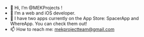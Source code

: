 - 👋 Hi, I’m @MEKProjects !
- 👀 I’m a web and iOS developer.
- 💞️ I have two apps currently on the App Store: SpacerApp and WhereApp. You can check them out!
- 📫 How to reach me: mekprojectteam@gmail.com

<!---
MEKProjects/MEKProjects is a ✨ special ✨ repository because its `README.md` (this file) appears on your GitHub profile.
You can click the Preview link to take a look at your changes.
--->
